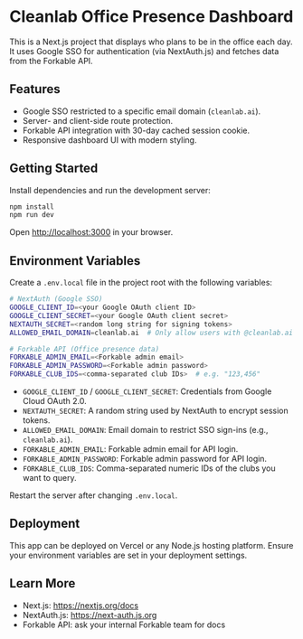 # Cleanlab Office Presence Dashboard

This is a Next.js project that displays who plans to be in the office each day.
It uses Google SSO for authentication (via NextAuth.js) and fetches data from the Forkable API.

## Features

- Google SSO restricted to a specific email domain (`cleanlab.ai`).
- Server- and client-side route protection.
- Forkable API integration with 30-day cached session cookie.
- Responsive dashboard UI with modern styling.

## Getting Started

Install dependencies and run the development server:

```bash
npm install
npm run dev
```

Open [http://localhost:3000](http://localhost:3000) in your browser.

## Environment Variables

Create a `.env.local` file in the project root with the following variables:

```bash
# NextAuth (Google SSO)
GOOGLE_CLIENT_ID=<your Google OAuth client ID>
GOOGLE_CLIENT_SECRET=<your Google OAuth client secret>
NEXTAUTH_SECRET=<random long string for signing tokens>
ALLOWED_EMAIL_DOMAIN=cleanlab.ai  # Only allow users with @cleanlab.ai

# Forkable API (Office presence data)
FORKABLE_ADMIN_EMAIL=<Forkable admin email>
FORKABLE_ADMIN_PASSWORD=<Forkable admin password>
FORKABLE_CLUB_IDS=<comma-separated club IDs>  # e.g. "123,456"
```

- `GOOGLE_CLIENT_ID` / `GOOGLE_CLIENT_SECRET`: Credentials from Google Cloud OAuth 2.0.
- `NEXTAUTH_SECRET`: A random string used by NextAuth to encrypt session tokens.
- `ALLOWED_EMAIL_DOMAIN`: Email domain to restrict SSO sign-ins (e.g., `cleanlab.ai`).
- `FORKABLE_ADMIN_EMAIL`: Forkable admin email for API login.
- `FORKABLE_ADMIN_PASSWORD`: Forkable admin password for API login.
- `FORKABLE_CLUB_IDS`: Comma-separated numeric IDs of the clubs you want to query.

Restart the server after changing `.env.local`.

## Deployment

This app can be deployed on Vercel or any Node.js hosting platform. Ensure your environment variables are set in your deployment settings.

## Learn More

- Next.js: <https://nextjs.org/docs>
- NextAuth.js: <https://next-auth.js.org>
- Forkable API: ask your internal Forkable team for docs
